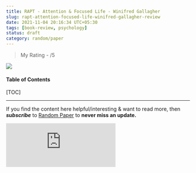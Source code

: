 ```yaml
---
title: RAPT - Attention & Focused Life - Winifred Gallagher
slug: rapt-attention-focused-life-winifred-gallagher-review
date: 2021-11-04 20:16:34 UTC+05:30
tags: [book-review, psychology]
status: draft
category: random/paper
---
```


> My Rating -  /5

![](https://i.gr-assets.com/images/S/compressed.photo.goodreads.com/books/1442939057l/6262510._SY475_.jpg)

<h4>Table of Contents</h4>
[TOC]



---

If you find the content here helpful/interesting & want to read more, then _**subscribe**_ to [Random Paper](https://randompaper8.substack.com/) to **never miss an update.**
<div class="row">
	<iframe src="https://randompaper8.substack.com/embed" max-width="480" height="120" frameborder="0" scrolling="no" class="centred"></iframe>
	<br>
</div>